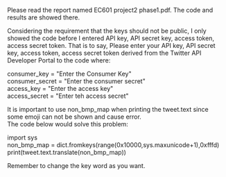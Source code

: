 Please read the report named EC601 project2 phase1.pdf. The code and results are showed there.

Considering the requirement that the keys should not be public, I only showed the code before I entered API key, API secret key, access token, access secret token. That is to say,
Please enter your API key, API secret key, access token, access secret token derived from the Twitter API Developer Portal to the code where:

consumer_key = "Enter the Consumer Key"  
consumer_secret = "Enter the consumer secret"  
access_key = "Enter the access key"  
access_secret = "Enter teh access secret"

It is important to use non_bmp_map when printing the tweet.text since some emoji can not be shown and cause error.  
The code below would solve this problem:

import sys  
non_bmp_map = dict.fromkeys(range(0x10000,sys.maxunicode+1),0xfffd)  
print(tweet.text.translate(non_bmp_map))

Remember to change the key word as you want. 
